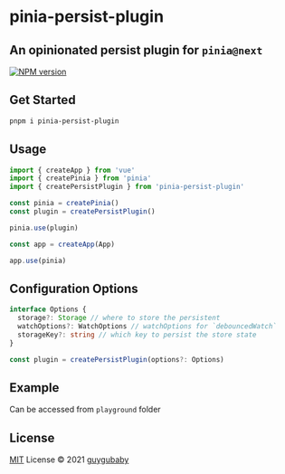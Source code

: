 # pinia-persist-plugin

## An opinionated persist plugin for `pinia@next`

[![NPM version](https://img.shields.io/npm/v/pinia-persist-plugin?color=a1b858&label=)](https://www.npmjs.com/package/pinia-persist-plugin)

## Get Started

```bash
pnpm i pinia-persist-plugin
```

## Usage

```typescript
import { createApp } from 'vue'
import { createPinia } from 'pinia'
import { createPersistPlugin } from 'pinia-persist-plugin'

const pinia = createPinia()
const plugin = createPersistPlugin()

pinia.use(plugin)

const app = createApp(App)

app.use(pinia)
```

## Configuration Options

```typescript
interface Options {
  storage?: Storage // where to store the persistent
  watchOptions?: WatchOptions // watchOptions for `debouncedWatch`
  storageKey?: string // which key to persist the store state
}

const plugin = createPersistPlugin(options?: Options)
```

## Example

Can be accessed from `playground` folder

## License

[MIT](./LICENSE) License © 2021 [guygubaby](https://github.com/guygubaby)
